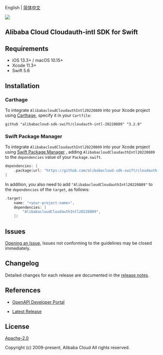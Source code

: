 English | [简体中文](README-CN.md)

![](https://aliyunsdk-pages.alicdn.com/icons/AlibabaCloud.svg)

## Alibaba Cloud Cloudauth-intl SDK for Swift

## Requirements

- iOS 13.3+ / macOS 10.15+
- Xcode 11.3+
- Swift 5.6

## Installation

### Carthage

To integrate `AlibabacloudCloudauthIntl20220809` into your Xcode project using [Carthage](https://github.com/Carthage/Carthage), specify it in your `Cartfile`:

```ogdl
github "alibabacloud-sdk-swift/cloudauth-intl-20220809" "3.2.0"
```

### Swift Package Manager

To integrate `AlibabacloudCloudauthIntl20220809` into your Xcode project using [Swift Package Manager](https://swift.org/package-manager/) , adding `AlibabacloudCloudauthIntl20220809` to the `dependencies` value of your `Package.swift`.

```swift
dependencies: [
    .package(url: "https://github.com/alibabacloud-sdk-swift/cloudauth-intl-20220809.git", from: "3.2.0")
]
```

In addition, you also need to add `"AlibabacloudCloudauthIntl20220809"` to the `dependencies` of the `target`, as follows:

```swift
.target(
    name: "<your-project-name>",
    dependencies: [
        "AlibabacloudCloudauthIntl20220809",
    ])
```

## Issues

[Opening an Issue](https://github.com/alibabacloud-sdk-swift/cloudauth-intl-20220809/issues/new), Issues not conforming to the guidelines may be closed immediately.

## Changelog

Detailed changes for each release are documented in the [release notes](./ChangeLog.txt).

## References

* [OpenAPI Developer Portal](https://next.api.alibabacloud.com/home)
- [Latest Release](https://github.com/alibabacloud-sdk-swift/cloudauth-intl-20220809)

## License

[Apache-2.0](http://www.apache.org/licenses/LICENSE-2.0)

Copyright (c) 2009-present, Alibaba Cloud All rights reserved.
